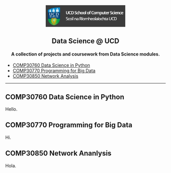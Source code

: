 <div align="center">
  <img src="./ucdcs.jpg" width="250">
  <h2> Data Science @ UCD </h2>
  <h4>A collection of projects and coursework from Data Science modules.</h4>
</div>

- [COMP30760 Data Science in Python](./README.md#comp30760-data-science-in-python)
- [COMP30770 Programming for Big Data](./README.md#comp30770-programming-for-big-data)
- [COMP30850 Network Analysis](./README.md#comp30850-network-analysis)

---

## COMP30760 Data Science in Python

Hello.

## COMP30770 Programming for Big Data

Hi.

## COMP30850 Network Ananlysis

Hola.
